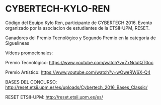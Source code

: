 # CYBERTECH-KYLO-REN

Código del Equipo Kylo Ren, participante de CYBERTECH 2016.
Evento organizado por la asociacion de estudiantes de la ETSII-UPM, RESET. 

Ganadores del Premio Tecnológico y Segundo Premio en la categoria de Siguelíneas

Vídeos promocionales:

Premio Tecnológico:
https://www.youtube.com/watch?v=ZxNduIQT0oc

Premio Artístico:
https://www.youtube.com/watch?v=wOweRW6X-Q4


BASES DEL CONCURSO:
http://reset.etsii.upm.es/es/uploads/Cybertech_2016_Bases_Classic/

RESET ETSII-UPM:
http://reset.etsii.upm.es/es/
